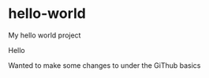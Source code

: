 # hello-world
My hello world project

Hello

Wanted to make some changes to under the GiThub basics
